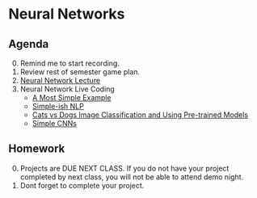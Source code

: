 
# Neural Networks

## Agenda
0. Remind me to start recording.
1. Review rest of semester game plan. 
2. [Neural Network Lecture](https://docs.google.com/presentation/d/1MooqwgETQ_gl3AP31CwCjldXLrcPPusVlXD-6zz5n8w/edit?usp=sharing)
3. Neural Network Live Coding
	* [A Most Simple Example](https://colab.research.google.com/drive/1ixj5GRVEQX_xB_0wGQ72EhBXYltedNtM?usp=sharing)
	* [Simple-ish NLP](https://colab.research.google.com/drive/1dcfjY-Vy3iL5bjqsiYrG-XRxec3MDGKl?usp=sharing)
	* [Cats vs Dogs Image Classification and Using Pre-trained Models](https://colab.research.google.com/drive/1Ym1OH4q9RyqAL8kqf9kh1RMBoh1Xiz5G?usp=sharing)
	* [Simple CNNs](https://colab.research.google.com/drive/1sF37i1-uJg2f7eoOziHxyR_jafJ-RZej?usp=sharing)



## Homework
0. Projects are DUE NEXT CLASS.  If you do not have your project completed by next class, you will not be able to attend demo night. 
1. Dont forget to complete your project. 